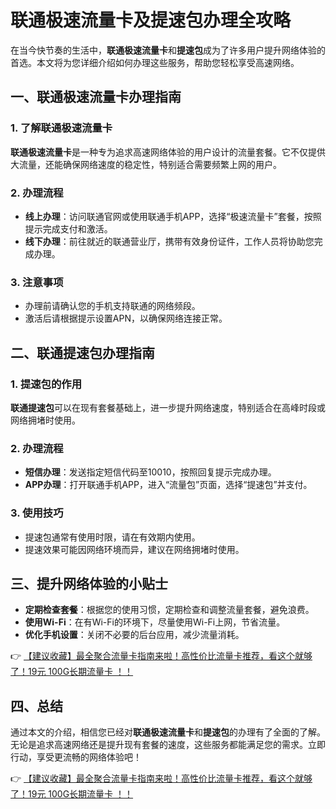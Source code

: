 # 联通极速流量卡及提速包办理全攻略

在当今快节奏的生活中，**联通极速流量卡**和**提速包**成为了许多用户提升网络体验的首选。本文将为您详细介绍如何办理这些服务，帮助您轻松享受高速网络。

## 一、联通极速流量卡办理指南

### 1. 了解联通极速流量卡
**联通极速流量卡**是一种专为追求高速网络体验的用户设计的流量套餐。它不仅提供大流量，还能确保网络速度的稳定性，特别适合需要频繁上网的用户。

### 2. 办理流程
- **线上办理**：访问联通官网或使用联通手机APP，选择“极速流量卡”套餐，按照提示完成支付和激活。
- **线下办理**：前往就近的联通营业厅，携带有效身份证件，工作人员将协助您完成办理。

### 3. 注意事项
- 办理前请确认您的手机支持联通的网络频段。
- 激活后请根据提示设置APN，以确保网络连接正常。

## 二、联通提速包办理指南

### 1. 提速包的作用
**联通提速包**可以在现有套餐基础上，进一步提升网络速度，特别适合在高峰时段或网络拥堵时使用。

### 2. 办理流程
- **短信办理**：发送指定短信代码至10010，按照回复提示完成办理。
- **APP办理**：打开联通手机APP，进入“流量包”页面，选择“提速包”并支付。

### 3. 使用技巧
- 提速包通常有使用时限，请在有效期内使用。
- 提速效果可能因网络环境而异，建议在网络拥堵时使用。

## 三、提升网络体验的小贴士

- **定期检查套餐**：根据您的使用习惯，定期检查和调整流量套餐，避免浪费。
- **使用Wi-Fi**：在有Wi-Fi的环境下，尽量使用Wi-Fi上网，节省流量。
- **优化手机设置**：关闭不必要的后台应用，减少流量消耗。

👉 [【建议收藏】最全聚合流量卡指南来啦！高性价比流量卡推荐，看这个就够了！19元 100G长期流量卡 ！！](https://bit.ly/Liuliangka)

## 四、总结

通过本文的介绍，相信您已经对**联通极速流量卡**和**提速包**的办理有了全面的了解。无论是追求高速网络还是提升现有套餐的速度，这些服务都能满足您的需求。立即行动，享受更流畅的网络体验吧！

👉 [【建议收藏】最全聚合流量卡指南来啦！高性价比流量卡推荐，看这个就够了！19元 100G长期流量卡 ！！](https://bit.ly/Liuliangka)